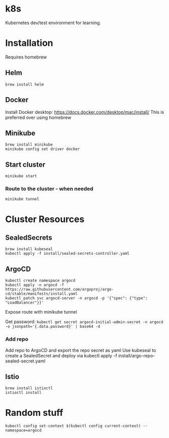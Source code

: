 # k8s
Kubernetes dev/test environment for learning.

# Installation
Requires homebrew

## Helm
    brew install helm

## Docker
Install Docker desktop: https://docs.docker.com/desktop/mac/install/
This is preferred over using homebrew

## Minikube
    brew install minikube
    minikube config set driver docker

## Start cluster
    minikube start

### Route to the cluster - when needed
    minikube tunnel

# Cluster Resources

## SealedSecrets
    brew install kubeseal
    kubectl apply -f install/sealed-secrets-controller.yaml


## ArgoCD
    kubectl create namespace argocd
    kubectl apply -n argocd -f https://raw.githubusercontent.com/argoproj/argo-cd/stable/manifests/install.yaml
    kubectl patch svc argocd-server -n argocd -p '{"spec": {"type": "LoadBalancer"}}'

Expose route with
    minikube tunnel

Get password: ``kubectl get secret argocd-initial-admin-secret -n argocd -o jsonpath='{.data.password}' | base64 -d ``

### Add repo
Add repo to ArgoCD and export the repo secret as yaml
Use kubeseal to create a SealedSecret and deploy via 
    kubectl apply -f install/argo-repo-sealed-secret.yaml

## Istio
    brew install istioctl
    istioctl install

# Random stuff
``kubectl config set-context $(kubectl config current-context) --namespace=argocd``
